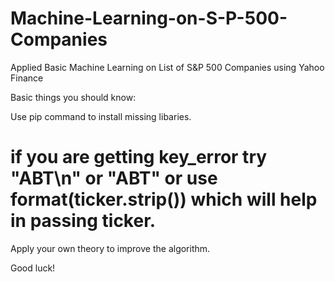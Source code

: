 # Machine-Learning-on-S-P-500-Companies
Applied Basic Machine Learning on List of S&amp;P 500 Companies using Yahoo Finance


Basic things you should know:


Use pip command to install missing libaries.


# if you are getting key_error try "ABT\n" or "ABT" or use format(ticker.strip()) which will help in passing ticker.


Apply your own theory to improve the algorithm.

Good luck!

